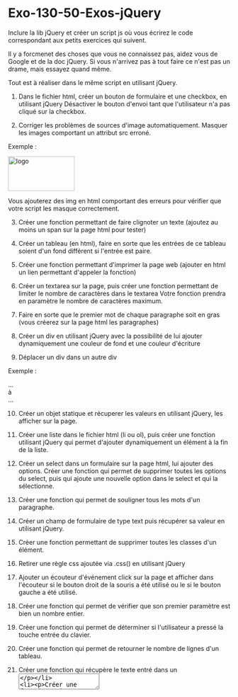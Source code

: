 # Exo-130-50-Exos-jQuery

Inclure la lib jQuery et créer un script js où vous écrirez le code correspondant aux petits exercices qui suivent.

Il y a forcmenet des choses que vous ne connaissez pas, aidez vous de Google et de la doc jQuery. Si vous n'arrivez pas à tout faire ce n'est pas un drame, mais essayez quand même.

Tout est à réaliser dans le même script en utilisant jQuery.


1. Dans le fichier html, créer un bouton de formulaire et une checkbox, en utilisant jQuery Désactiver le bouton d'envoi
   tant que l'utilisateur n'a pas cliqué sur la checkbox.


2. Corriger les problèmes de sources d'image automatiquement.
   Masquer les images comportant un attribut src erroné.

Exemple :
<body>
<a href="https://www.uptofourmies.fr"><img src="//uptofourmies.fr/uptofourmies.gif" alt="logo" width="150" height="78" /></a>
</body>

Vous ajouterez des img en html comportant des erreurs pour vérifier que votre script les masque correctement.

3. Créer une fonction permettant de faire clignoter un texte (ajoutez au moins un span sur la page html pour tester)


4. Créer un tableau (en html), faire en sorte que les entrées de ce tableau soient d'un fond différent si l'entrée est paire.

5. Créer une fonction permettant d'imprimer la page web (ajouter en html un lien permettant d'appeler la fonction)

6. Créer un textarea sur la page, puis créer une fonction permettant de limiter le nombre de caractères dans le textarea
   Votre fonction prendra en paramètre le nombre de caractères maximum.

7. Faire en sorte que le premier mot de chaque paragraphe soit en gras (vous créerez sur la page html les paragraphes)

8. Créer un div en utilisant jQuery avec la possibilité de lui ajouter dynamiquement une couleur de fond et une couleur d'écriture

9. Déplacer un div dans un autre div

Exemple :
<div id="source">
...
</div>
à 
<div id="destination">
...
</div>


10. Créer un objet statique et récuperer les valeurs en utilisant jQuery, les afficher sur la page.

11. Créer une liste dans le fichier html (li ou ol), puis créer une fonction utilisant jQuery qui permet d'ajouter
    dynamiquement un élément à la fin de la liste.

12. Créer un select dans un formulaire sur la page html, lui ajouter des options.
    Créer une fonction qui permet de supprimer toutes les options du select, puis qui ajoute une nouvelle option dans le
    select et qui la sélectionne.

13. Créer une fonction qui permet de souligner tous les mots d'un paragraphe.

14. Créer un champ de formulaire de type text puis récupérer sa valeur en utilisant jQuery.

15. Créer une fonction permettant de supprimer toutes les classes d'un élément.

16. Retirer une règle css ajoutée via .css() en utilisant jQuery

17. Ajouter un écouteur d'événement click sur la page et afficher dans l'écouteur si le bouton droit de la souris a été utilisé ou le si le bouton gauche a été utilisé.

18. Créer une fonction qui permet de vérifier que son premier paramètre est bien un nombre entier.

19. Créer une fonction qui permet de déterminer si l'utilisateur a pressé la touche entrée du clavier.

20. Créer une fonction qui permet de retourner le nombre de lignes d'un tableau.

21. Créer une fonction qui récupère le texte entré dans un <textarea>

22. Créer une fonction qui permet d'ajouter dynamiquement à un formulaire un élément de type radio.

23. Créer une fonction qui retourne la position absolue d'un élément html.


24. Créer une fonction qui permet de mettre chaque lettre de chaque mot en majuscule dans un texte.

25. Créer une fonction qui permet de détecter qu'un textarea a été modifié par l'utilisateur.

26. Retirer une entrée d'un tableau en utilisant jQuery.

27. Créer une fonction qui permet de changer le texte d'un bouton.

28. Créer une fonction qui permet d'ajouter plusieurs entrées à une liste déroulante.

29. Créer une fonction qui permet de définir le fond d'un élément.

30. Créer une fonction qui permet de retirer toutes les lignes d'un tableau sauf la première.

31. Créer une fonction qui permet de récupérer la valeur courante d'une liste déroulante.

32. Créer une fonction qui permet de désactiver un lien.

33. Modifier l'attribut class d'un élément en utilisant jQuery (changer la classe de l'élément pour une autre).

34. Ajouter une classe css à un élément.

35. Créer une fonction qui compte le nombre d'élément enfants d'un élément parent.
    Note: Pour tester votre fonction, retourner le nombre de <p> du div #selected :

<body>
<div id="selected">
<p>Rouge</p>
<p>Blanc</p>
<p>Vert</p>
<p>Noirk</p>
<p>Bleu</p>
<p>Orange</p>
</div>
</body>



36. Créer une fonction qui permet de contraindre un textarea à n'accepter que des nombres entiers ou des nombres à virgules.

37. Créer une fonction qui retourne la version de jQuery chargée.

38. Créer une fonction qui permet de supprimer une ligne spécifique d'un tableau html.

39. Créer une fonction qui permet de définir la valeur d'un input text.

40. Créer une fonction qui permet de définir le texte d'un élément html.

41. Créer une fonction qui retourne la classe d'un élément lors du clic sur celui-ci.

42. Créer une fonction qui permet de définir les attributs href des liens sur une page lors du chargement de celle-ci.

43. Créer une fonction qui permet de supprimer l'attribut disabled d'un élément html passé en paramètre.

44. Créer une fonction qui retourne la largeur totale d'un élément html (incluant le padding et la marge)

45. Créer une fonction qui permet d'animer un élément html lors du survol de la souris sur celui-ci (animation libre)

46. Créer une fonction qui récupère toutes les valeurs d'un formulaire.

47. Créer une fonction qui ajoute un attribut à un élément html ainsi que sa valeur.